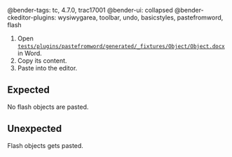@bender-tags: tc, 4.7.0, trac17001
@bender-ui: collapsed
@bender-ckeditor-plugins: wysiwygarea, toolbar, undo, basicstyles, pastefromword, flash

1. Open [`tests/plugins/pastefromword/generated/_fixtures/Object/Object.docx`](https://github.com/ckeditor/ckeditor-dev/blob/major/tests/plugins/pastefromword/generated/_fixtures/Object/Object.docx) in Word.
1. Copy its content.
1. Paste into the editor.

## Expected

No flash objects are pasted.

## Unexpected

Flash objects gets pasted.